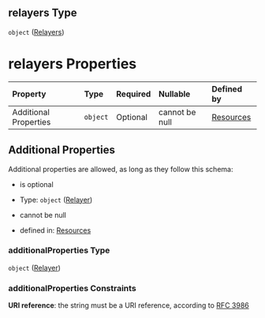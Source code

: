 ## relayers Type

`object` ([Relayers](resources-properties-relayers.md))

# relayers Properties

| Property              | Type     | Required | Nullable       | Defined by                                                                                                        |
| :-------------------- | :------- | :------- | :------------- | :---------------------------------------------------------------------------------------------------------------- |
| Additional Properties | `object` | Optional | cannot be null | [Resources](definitions-definitions-relayer.md "resources.schema.json#/properties/relayers/additionalProperties") |

## Additional Properties

Additional properties are allowed, as long as they follow this schema:



*   is optional

*   Type: `object` ([Relayer](definitions-definitions-relayer.md))

*   cannot be null

*   defined in: [Resources](definitions-definitions-relayer.md "resources.schema.json#/properties/relayers/additionalProperties")

### additionalProperties Type

`object` ([Relayer](definitions-definitions-relayer.md))

### additionalProperties Constraints

**URI reference**: the string must be a URI reference, according to [RFC 3986](https://tools.ietf.org/html/rfc3986 "check the specification")
